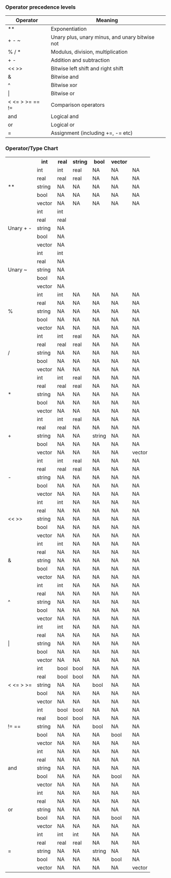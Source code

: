 ### Operator precedence levels

Operator           | Meaning
-------------------|---------
**                 | Exponentiation
+ - ~              | Unary plus, unary minus, and unary bitwise not
% / *              | Modulus, division, multiplication
+ -                | Addition and subtraction
<< >>              | Bitwise left shift and right shift
&                  | Bitwise and
^                  | Bitwise xor
&#124;             | Bitwise or
< <= > >= == !=    | Comparison operators
and                | Logical and
or                 | Logical or
=                  | Assignment (including +=, -= etc)

### Operator/Type Chart



<table>
<tr><th>&nbsp;</th><th>int</th><th>real</th><th>string</th><th>bool</th><th>vector</th></tr>
<tr><td rowspan="5">**</td><td>int</td><td>int</td><td>real</td><td>NA</td><td>NA</td><td>NA</td></tr>
<tr><td>real</td><td>real</td><td>real</td><td>NA</td><td>NA</td><td>NA</td></tr>
<tr><td>string</td><td>NA</td><td>NA</td><td>NA</td><td>NA</td><td>NA</td></tr>
<tr><td>bool</td><td>NA</td><td>NA</td><td>NA</td><td>NA</td><td>NA</td></tr>
<tr><td>vector</td><td>NA</td><td>NA</td><td>NA</td><td>NA</td><td>NA</td></tr>
<tr><td rowspan="5">Unary + -</td><td>int</td><td>int</td><td>&nbsp;</td><td>&nbsp;</td><td>&nbsp;</td><td>&nbsp;</td></tr>
<tr><td>real</td><td>real</td><td>&nbsp;</td><td>&nbsp;</td><td>&nbsp;</td><td>&nbsp;</td></tr>
<tr><td>string</td><td>NA</td><td>&nbsp;</td><td>&nbsp;</td><td>&nbsp;</td><td>&nbsp;</td></tr>
<tr><td>bool</td><td>NA</td><td>&nbsp;</td><td>&nbsp;</td><td>&nbsp;</td><td>&nbsp;</td></tr>
<tr><td>vector</td><td>NA</td><td>&nbsp;</td><td>&nbsp;</td><td>&nbsp;</td><td>&nbsp;</td></tr>
<tr><td rowspan="5">Unary ~</td><td>int</td><td>int</td><td>&nbsp;</td><td>&nbsp;</td><td>&nbsp;</td><td>&nbsp;</td></tr>
<tr><td>real</td><td>NA</td><td>&nbsp;</td><td>&nbsp;</td><td>&nbsp;</td><td>&nbsp;</td></tr>
<tr><td>string</td><td>NA</td><td>&nbsp;</td><td>&nbsp;</td><td>&nbsp;</td><td>&nbsp;</td></tr>
<tr><td>bool</td><td>NA</td><td>&nbsp;</td><td>&nbsp;</td><td>&nbsp;</td><td>&nbsp;</td></tr>
<tr><td>vector</td><td>NA</td><td>&nbsp;</td><td>&nbsp;</td><td>&nbsp;</td><td>&nbsp;</td></tr>
<tr><td rowspan="5">%</td><td>int</td><td>int</td><td>NA</td><td>NA</td><td>NA</td><td>NA</td></tr>
<tr><td>real</td><td>NA</td><td>NA</td><td>NA</td><td>NA</td><td>NA</td></tr>
<tr><td>string</td><td>NA</td><td>NA</td><td>NA</td><td>NA</td><td>NA</td></tr>
<tr><td>bool</td><td>NA</td><td>NA</td><td>NA</td><td>NA</td><td>NA</td></tr>
<tr><td>vector</td><td>NA</td><td>NA</td><td>NA</td><td>NA</td><td>NA</td></tr>
<tr><td rowspan="5">/</td><td>int</td><td>int</td><td>real</td><td>NA</td><td>NA</td><td>NA</td></tr>
<tr><td>real</td><td>real</td><td>real</td><td>NA</td><td>NA</td><td>NA</td></tr>
<tr><td>string</td><td>NA</td><td>NA</td><td>NA</td><td>NA</td><td>NA</td></tr>
<tr><td>bool</td><td>NA</td><td>NA</td><td>NA</td><td>NA</td><td>NA</td></tr>
<tr><td>vector</td><td>NA</td><td>NA</td><td>NA</td><td>NA</td><td>NA</td></tr>
<tr><td rowspan="5">*</td><td>int</td><td>int</td><td>real</td><td>NA</td><td>NA</td><td>NA</td></tr>
<tr><td>real</td><td>real</td><td>real</td><td>NA</td><td>NA</td><td>NA</td></tr>
<tr><td>string</td><td>NA</td><td>NA</td><td>NA</td><td>NA</td><td>NA</td></tr>
<tr><td>bool</td><td>NA</td><td>NA</td><td>NA</td><td>NA</td><td>NA</td></tr>
<tr><td>vector</td><td>NA</td><td>NA</td><td>NA</td><td>NA</td><td>NA</td></tr>
<tr><td rowspan="5">+</td><td>int</td><td>int</td><td>real</td><td>NA</td><td>NA</td><td>NA</td></tr>
<tr><td>real</td><td>real</td><td>NA</td><td>NA</td><td>NA</td><td>NA</td></tr>
<tr><td>string</td><td>NA</td><td>NA</td><td>string</td><td>NA</td><td>NA</td></tr>
<tr><td>bool</td><td>NA</td><td>NA</td><td>NA</td><td>NA</td><td>NA</td></tr>
<tr><td>vector</td><td>NA</td><td>NA</td><td>NA</td><td>NA</td><td>vector</td></tr>
<tr><td rowspan="5">-</td><td>int</td><td>int</td><td>real</td><td>NA</td><td>NA</td><td>NA</td></tr>
<tr><td>real</td><td>real</td><td>real</td><td>NA</td><td>NA</td><td>NA</td></tr>
<tr><td>string</td><td>NA</td><td>NA</td><td>NA</td><td>NA</td><td>NA</td></tr>
<tr><td>bool</td><td>NA</td><td>NA</td><td>NA</td><td>NA</td><td>NA</td></tr>
<tr><td>vector</td><td>NA</td><td>NA</td><td>NA</td><td>NA</td><td>NA</td></tr>
<tr><td rowspan="5">&lt;&lt; &gt;&gt;</td><td>int</td><td>int</td><td>NA</td><td>NA</td><td>NA</td><td>NA</td></tr>
<tr><td>real</td><td>NA</td><td>NA</td><td>NA</td><td>NA</td><td>NA</td></tr>
<tr><td>string</td><td>NA</td><td>NA</td><td>NA</td><td>NA</td><td>NA</td></tr>
<tr><td>bool</td><td>NA</td><td>NA</td><td>NA</td><td>NA</td><td>NA</td></tr>
<tr><td>vector</td><td>NA</td><td>NA</td><td>NA</td><td>NA</td><td>NA</td></tr>
<tr><td rowspan="5">&amp;</td><td>int</td><td>int</td><td>NA</td><td>NA</td><td>NA</td><td>NA</td></tr>
<tr><td>real</td><td>NA</td><td>NA</td><td>NA</td><td>NA</td><td>NA</td></tr>
<tr><td>string</td><td>NA</td><td>NA</td><td>NA</td><td>NA</td><td>NA</td></tr>
<tr><td>bool</td><td>NA</td><td>NA</td><td>NA</td><td>NA</td><td>NA</td></tr>
<tr><td>vector</td><td>NA</td><td>NA</td><td>NA</td><td>NA</td><td>NA</td></tr>
<tr><td rowspan="5">^</td><td>int</td><td>int</td><td>NA</td><td>NA</td><td>NA</td><td>NA</td></tr>
<tr><td>real</td><td>NA</td><td>NA</td><td>NA</td><td>NA</td><td>NA</td></tr>
<tr><td>string</td><td>NA</td><td>NA</td><td>NA</td><td>NA</td><td>NA</td></tr>
<tr><td>bool</td><td>NA</td><td>NA</td><td>NA</td><td>NA</td><td>NA</td></tr>
<tr><td>vector</td><td>NA</td><td>NA</td><td>NA</td><td>NA</td><td>NA</td></tr>
<tr><td rowspan="5">|</td><td>int</td><td>int</td><td>NA</td><td>NA</td><td>NA</td><td>NA</td></tr>
<tr><td>real</td><td>NA</td><td>NA</td><td>NA</td><td>NA</td><td>NA</td></tr>
<tr><td>string</td><td>NA</td><td>NA</td><td>NA</td><td>NA</td><td>NA</td></tr>
<tr><td>bool</td><td>NA</td><td>NA</td><td>NA</td><td>NA</td><td>NA</td></tr>
<tr><td>vector</td><td>NA</td><td>NA</td><td>NA</td><td>NA</td><td>NA</td></tr>
<tr><td rowspan="5">&lt; &lt;= &gt; &gt;=</td><td>int</td><td>bool</td><td>bool</td><td>NA</td><td>NA</td><td>NA</td></tr>
<tr><td>real</td><td>bool</td><td>bool</td><td>NA</td><td>NA</td><td>NA</td></tr>
<tr><td>string</td><td>NA</td><td>NA</td><td>bool</td><td>NA</td><td>NA</td></tr>
<tr><td>bool</td><td>NA</td><td>NA</td><td>NA</td><td>NA</td><td>NA</td></tr>
<tr><td>vector</td><td>NA</td><td>NA</td><td>NA</td><td>NA</td><td>NA</td></tr>
<tr><td rowspan="5">!= ==</td><td>int</td><td>bool</td><td>bool</td><td>NA</td><td>NA</td><td>NA</td></tr>
<tr><td>real</td><td>bool</td><td>bool</td><td>NA</td><td>NA</td><td>NA</td></tr>
<tr><td>string</td><td>NA</td><td>NA</td><td>bool</td><td>NA</td><td>NA</td></tr>
<tr><td>bool</td><td>NA</td><td>NA</td><td>NA</td><td>bool</td><td>NA</td></tr>
<tr><td>vector</td><td>NA</td><td>NA</td><td>NA</td><td>NA</td><td>NA</td></tr>
<tr><td rowspan="5">and</td><td>int</td><td>NA</td><td>NA</td><td>NA</td><td>NA</td><td>NA</td></tr>
<tr><td>real</td><td>NA</td><td>NA</td><td>NA</td><td>NA</td><td>NA</td></tr>
<tr><td>string</td><td>NA</td><td>NA</td><td>NA</td><td>NA</td><td>NA</td></tr>
<tr><td>bool</td><td>NA</td><td>NA</td><td>NA</td><td>bool</td><td>NA</td></tr>
<tr><td>vector</td><td>NA</td><td>NA</td><td>NA</td><td>NA</td><td>NA</td></tr>
<tr><td rowspan="5">or</td><td>int</td><td>NA</td><td>NA</td><td>NA</td><td>NA</td><td>NA</td></tr>
<tr><td>real</td><td>NA</td><td>NA</td><td>NA</td><td>NA</td><td>NA</td></tr>
<tr><td>string</td><td>NA</td><td>NA</td><td>NA</td><td>NA</td><td>NA</td></tr>
<tr><td>bool</td><td>NA</td><td>NA</td><td>NA</td><td>bool</td><td>NA</td></tr>
<tr><td>vector</td><td>NA</td><td>NA</td><td>NA</td><td>NA</td><td>NA</td></tr>
<tr><td rowspan="5">=</td><td>int</td><td>int</td><td>int</td><td>NA</td><td>NA</td><td>NA</td></tr>
<tr><td>real</td><td>real</td><td>real</td><td>NA</td><td>NA</td><td>NA</td></tr>
<tr><td>string</td><td>NA</td><td>NA</td><td>string</td><td>NA</td><td>NA</td></tr>
<tr><td>bool</td><td>NA</td><td>NA</td><td>NA</td><td>bool</td><td>NA</td></tr>
<tr><td>vector</td><td>NA</td><td>NA</td><td>NA</td><td>NA</td><td>vector</td></tr>
</table>



